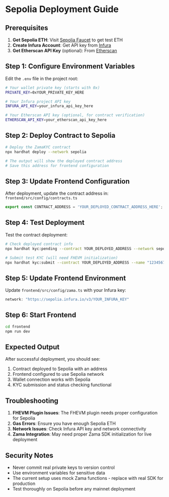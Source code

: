 # Sepolia Deployment Guide

## Prerequisites

1. **Get Sepolia ETH**: Visit [Sepolia Faucet](https://sepoliafaucet.com/) to get test ETH
2. **Create Infura Account**: Get API key from [Infura](https://infura.io/)
3. **Get Etherscan API Key** (optional): From [Etherscan](https://etherscan.io/apis)

## Step 1: Configure Environment Variables

Edit the `.env` file in the project root:

```bash
# Your wallet private key (starts with 0x)
PRIVATE_KEY=0xYOUR_PRIVATE_KEY_HERE

# Your Infura project API key
INFURA_API_KEY=your_infura_api_key_here

# Your Etherscan API key (optional, for contract verification)
ETHERSCAN_API_KEY=your_etherscan_api_key_here
```

## Step 2: Deploy Contract to Sepolia

```bash
# Deploy the ZamaKYC contract
npx hardhat deploy --network sepolia

# The output will show the deployed contract address
# Save this address for frontend configuration
```

## Step 3: Update Frontend Configuration

After deployment, update the contract address in:
`frontend/src/config/contracts.ts`

```typescript
export const CONTRACT_ADDRESS = 'YOUR_DEPLOYED_CONTRACT_ADDRESS_HERE';
```

## Step 4: Test Deployment

Test the contract deployment:

```bash
# Check deployed contract info
npx hardhat kyc:pending --contract YOUR_DEPLOYED_ADDRESS --network sepolia

# Submit test KYC (will need FHEVM initialization)
npx hardhat kyc:submit --contract YOUR_DEPLOYED_ADDRESS --name "123456789" --nationality "1" --birthyear "1990" --hash "999888777666" --network sepolia
```

## Step 5: Update Frontend Environment

Update `frontend/src/config/zama.ts` with your Infura key:

```typescript
network: "https://sepolia.infura.io/v3/YOUR_INFURA_KEY"
```

## Step 6: Start Frontend

```bash
cd frontend
npm run dev
```

## Expected Output

After successful deployment, you should see:

1. Contract deployed to Sepolia with an address
2. Frontend configured to use Sepolia network
3. Wallet connection works with Sepolia
4. KYC submission and status checking functional

## Troubleshooting

1. **FHEVM Plugin Issues**: The FHEVM plugin needs proper configuration for Sepolia
2. **Gas Errors**: Ensure you have enough Sepolia ETH
3. **Network Issues**: Check Infura API key and network connectivity
4. **Zama Integration**: May need proper Zama SDK initialization for live deployment

## Security Notes

- Never commit real private keys to version control
- Use environment variables for sensitive data
- The current setup uses mock Zama functions - replace with real SDK for production
- Test thoroughly on Sepolia before any mainnet deployment